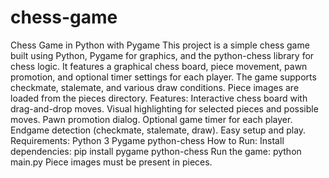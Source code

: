 # chess-game
Chess Game in Python with Pygame
This project is a simple chess game built using Python, Pygame for graphics, and the python-chess library for chess logic. It features a graphical chess board, piece movement, pawn promotion, and optional timer settings for each player. The game supports checkmate, stalemate, and various draw conditions. Piece images are loaded from the pieces directory.
Features:
Interactive chess board with drag-and-drop moves.
Visual highlighting for selected pieces and possible moves.
Pawn promotion dialog.
Optional game timer for each player.
Endgame detection (checkmate, stalemate, draw).
Easy setup and play.
Requirements:
Python 3
Pygame
python-chess
How to Run:
Install dependencies:
pip install pygame python-chess
Run the game:
python main.py
Piece images must be present in pieces.
